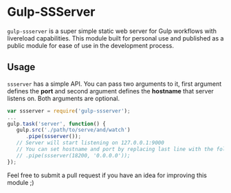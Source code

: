 # Gulp-SSServer
`gulp-ssserver` is a super simple static web server for Gulp workflows with livereload
capabilities. This module built for personal use and published as a public module
for ease of use in the development process.

## Usage
`ssserver` has a simple API. You can pass two arguments to it, first argument defines
the **port** and second argument defines the **hostname** that server listens on.
Both arguments are optional.

```js
var ssserver = require('gulp-ssserver');
...
gulp.task('server', function() {
   gulp.src('./path/to/serve/and/watch')
      .pipe(ssserver());
   // Server will start listening on 127.0.0.1:9000
   // You can set hostname and port by replacing last line with the follow line
   // .pipe(ssserver(18200, '0.0.0.0'));
});
```

Feel free to submit a pull request if you have an idea for improving this module ;)
